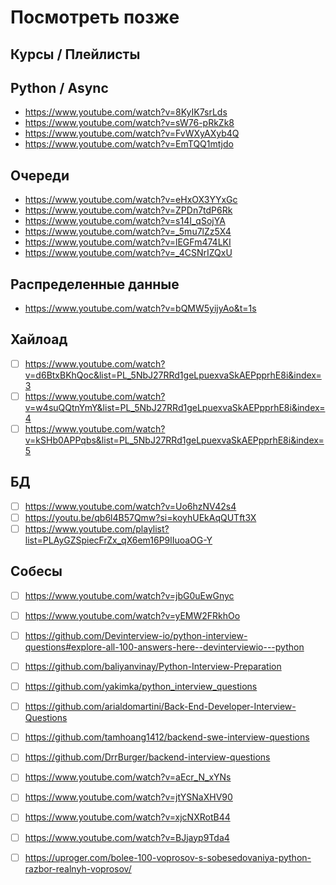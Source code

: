 # Посмотреть позже

## Курсы / Плейлисты

## Python / Async

- https://www.youtube.com/watch?v=8KyIK7srLds
- https://www.youtube.com/watch?v=sW76-pRkZk8
- https://www.youtube.com/watch?v=FvWXyAXyb4Q
- https://www.youtube.com/watch?v=EmTQQ1mtjdo

## Очереди

- https://www.youtube.com/watch?v=eHxOX3YYxGc
- https://www.youtube.com/watch?v=ZPDn7tdP6Rk
- https://www.youtube.com/watch?v=s14I_qSojYA
- https://www.youtube.com/watch?v=_5mu7lZz5X4
- https://www.youtube.com/watch?v=lEGFm474LKI
- https://www.youtube.com/watch?v=_4CSNrIZQxU

## Распределенные данные

- https://www.youtube.com/watch?v=bQMW5yijyAo&t=1s

## Хайлоад

- [ ]  https://www.youtube.com/watch?v=d6BtxBKhQoc&list=PL_5NbJ27RRd1geLpuexvaSkAEPpprhE8i&index=3
- [ ]  https://www.youtube.com/watch?v=w4suQQtnYmY&list=PL_5NbJ27RRd1geLpuexvaSkAEPpprhE8i&index=4
- [ ]  https://www.youtube.com/watch?v=kSHb0APPqbs&list=PL_5NbJ27RRd1geLpuexvaSkAEPpprhE8i&index=5

## БД

- [ ]  https://www.youtube.com/watch?v=Uo6hzNV42s4
- [ ]  https://youtu.be/qb6l4B57Qmw?si=koyhUEkAqQUTft3X
- [ ]  https://www.youtube.com/playlist?list=PLAyGZSpiecFrZx_qX6em16P9lIuoaOG-Y

## Собесы

- [ ]  https://www.youtube.com/watch?v=jbG0uEwGnyc
- [ ]  https://www.youtube.com/watch?v=yEMW2FRkhOo
- [ ]  https://github.com/Devinterview-io/python-interview-questions#explore-all-100-answers-here--devinterviewio---python
- [ ]  https://github.com/baliyanvinay/Python-Interview-Preparation
- [ ]  https://github.com/yakimka/python_interview_questions
- [ ]  https://github.com/arialdomartini/Back-End-Developer-Interview-Questions
- [ ]  https://github.com/tamhoang1412/backend-swe-interview-questions
- [ ]  https://github.com/DrrBurger/backend-interview-questions
- [ ]  https://www.youtube.com/watch?v=aEcr_N_xYNs
- [ ]  https://www.youtube.com/watch?v=jtYSNaXHV90
- [ ]  https://www.youtube.com/watch?v=xjcNXRotB44
- [ ]  https://www.youtube.com/watch?v=BJjayp9Tda4
- [ ]  https://uproger.com/bolee-100-voprosov-s-sobesedovaniya-python-razbor-realnyh-voprosov/


